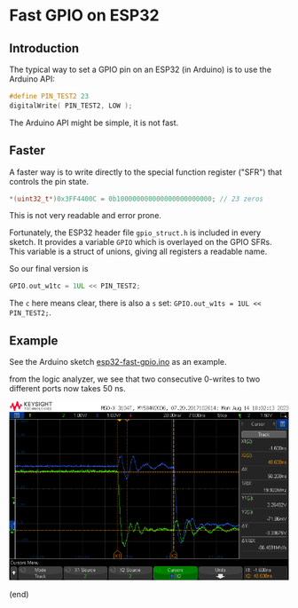 # Fast GPIO on ESP32


## Introduction

The typical way to set a GPIO pin on an ESP32 (in Arduino)
is to use the Arduino API:

```C
#define PIN_TEST2 23
digitalWrite( PIN_TEST2, LOW );
```

The Arduino API might be simple, it is not fast.


## Faster

A faster way is to write directly to the special function register ("SFR")
that controls the pin state.

```C
*(uint32_t*)0x3FF4400C = 0b100000000000000000000000; // 23 zeros
```

This is not very readable and error prone.

Fortunately, the ESP32 header file `gpio_struct.h` is included in every sketch.
It provides a variable `GPIO` which is overlayed on the GPIO SFRs.
This variable is a struct of unions, giving all registers a readable name.

So our final version is

```C
GPIO.out_w1tc = 1UL << PIN_TEST2;
```

The `c` here means clear, there is also a `s` set: `GPIO.out_w1ts = 1UL << PIN_TEST2;`.


## Example

See the Arduino sketch [esp32-fast-gpio.ino](esp32-fast-gpio.ino) as an example.

from the logic analyzer, we see that two consecutive 0-writes to two different ports
now takes 50 ns.

![scope](scope_capture.png)

(end)

